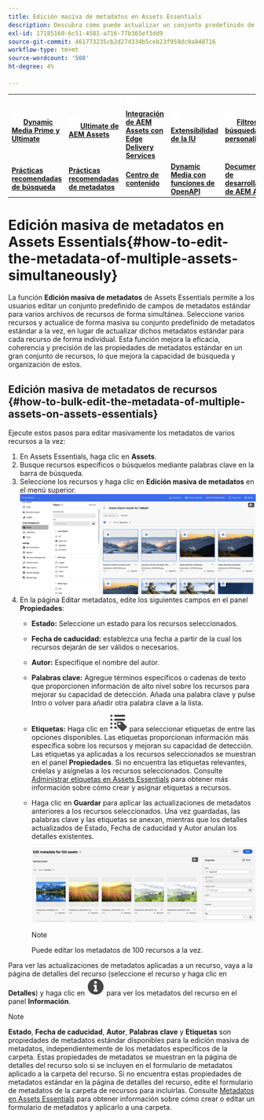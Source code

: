 ```yaml
---
title: Edición masiva de metadatos en Assets Essentials
description: Descubra cómo puede actualizar un conjunto predefinido de campos de metadatos estándar para varios recursos disponibles simultáneamente en Assets Essentials.
exl-id: 17185160-6c51-4581-a716-77b365ef3dd9
source-git-commit: 461773235cb2d27d334b5ceb23f959dc9a848716
workflow-type: tm+mt
source-wordcount: '508'
ht-degree: 4%

---
```



<table>
    <tr>
        <td>
            <img src="assets/new2.gif" width="20px" height="25px" alt="nuevo">
            <a href="https://experienceleague.adobe.com/es/docs/experience-manager-cloud-service/content/assets/dynamicmedia/dm-prime-ultimate"><b>Dynamic Media Prime y Ultimate</b></a>
        </td>
        <td>
            <img src="assets/new2.gif" width="20px" height="25px" alt="nuevo">
            <a href="https://experienceleague.adobe.com/es/docs/experience-manager-cloud-service/content/assets/assets-ultimate-overview"><b>Ultimate de AEM Assets</b></a>
        </td>
        <td>
            <img src="assets/new2.gif" width="20px" height="25px" alt="nuevo">
            <a href="http://experienceleague.adobe.com/es/docs/experience-manager-cloud-service/content/assets/integrate-aem-assets-edge-delivery-services"><b>Integración de AEM Assets con Edge Delivery Services</b></a>
        </td>
        <td>
            <img src="assets/new2.gif" width="20px" height="25px" alt="nuevo">
            <a href="https://experienceleague.adobe.com/es/docs/experience-manager-cloud-service/content/assets/assets-view/aem-assets-view-ui-extensibility"><b>Extensibilidad de la IU</b></a>
        </td>
          <td>
            <img src="assets/new2.gif" width="20px" height="25px" alt="nuevo">
            <a href="https://experienceleague.adobe.com/es/docs/experience-manager-assets-essentials/help/custom-search-filters"><b>Filtros de búsqueda personalizados</b></a>
        </td>
    </tr>
    <tr>
        <td>
            <a href="https://experienceleague.adobe.com/es/docs/experience-manager-cloud-service/content/assets/best-practices/search-best-practices"><b>Prácticas recomendadas de búsqueda</b></a>
        </td>
        <td>
            <a href="https://experienceleague.adobe.com/es/docs/experience-manager-cloud-service/content/assets/best-practices/metadata-best-practices"><b>Prácticas recomendadas de metadatos</b></a>
        </td>
        <td>
            <a href="https://experienceleague.adobe.com/es/docs/experience-manager-cloud-service/content/assets/content-hub/product-overview"><b>Centro de contenido</b></a>
        </td>
        <td>
            <a href="https://experienceleague.adobe.com/es/docs/experience-manager-cloud-service/content/assets/dynamicmedia/dynamic-media-open-apis/dynamic-media-open-apis-overview"><b>Dynamic Media con funciones de OpenAPI</b></a>
        </td>
        <td>
            <a href="https://developer.adobe.com/experience-cloud/experience-manager-apis/"><b>Documentación de desarrollador de AEM Assets</b></a>
        </td>
    </tr>
</table>

# Edición masiva de metadatos en Assets Essentials{#how-to-edit-the-metadata-of-multiple-assets-simultaneously}

La función **Edición masiva de metadatos** de Assets Essentials permite a los usuarios editar un conjunto predefinido de campos de metadatos estándar para varios archivos de recursos de forma simultánea. Seleccione varios recursos y actualice de forma masiva su conjunto predefinido de metadatos estándar a la vez, en lugar de actualizar dichos metadatos estándar para cada recurso de forma individual. Esta función mejora la eficacia, coherencia y precisión de las propiedades de metadatos estándar en un gran conjunto de recursos, lo que mejora la capacidad de búsqueda y organización de estos.

## Edición masiva de metadatos de recursos {#how-to-bulk-edit-the-metadata-of-multiple-assets-on-assets-essentials}

Ejecute estos pasos para editar masivamente los metadatos de varios recursos a la vez:

1. En Assets Essentials, haga clic en **Assets**.
1. Busque recursos específicos o búsquelos mediante palabras clave en la barra de búsqueda.
1. Seleccione los recursos y haga clic en **Edición masiva de metadatos** en el menú superior.
   ![editar metadatos en lote](/help/using/assets/bulk-metadata-edit1.png)
1. En la página Editar metadatos, edite los siguientes campos en el panel **Propiedades**:
   * **Estado:** Seleccione un estado para los recursos seleccionados.
   * **Fecha de caducidad:** establezca una fecha a partir de la cual los recursos dejarán de ser válidos o necesarios.
   * **Autor:** Especifique el nombre del autor.
   * **Palabras clave:** Agregue términos específicos o cadenas de texto que proporcionen información de alto nivel sobre los recursos para mejorar su capacidad de detección. Añada una palabra clave y pulse Intro o volver para añadir otra palabra clave a la lista.
   * **Etiquetas:** Haga clic en ![icono de etiquetas](/help/using/assets/tags-icon.svg) para seleccionar etiquetas de entre las opciones disponibles. Las etiquetas proporcionan información más específica sobre los recursos y mejoran su capacidad de detección. Las etiquetas ya aplicadas a los recursos seleccionados se muestran en el panel **Propiedades**. Si no encuentra las etiquetas relevantes, créelas y asígnelas a los recursos seleccionados. Consulte [Administrar etiquetas en Assets Essentials](/help/using/tagging-management.md) para obtener más información sobre cómo crear y asignar etiquetas a recursos.
   * Haga clic en **Guardar** para aplicar las actualizaciones de metadatos anteriores a los recursos seleccionados. Una vez guardadas, las palabras clave y las etiquetas se anexan, mientras que los detalles actualizados de Estado, Fecha de caducidad y Autor anulan los detalles existentes.

     ![save-bulk-metadata-edit-properties](/help/using/assets/save-bulk-metadata-edit-properties2.png)

     >[!NOTE]
     >
     >Puede editar los metadatos de 100 recursos a la vez.

Para ver las actualizaciones de metadatos aplicadas a un recurso, vaya a la página de detalles del recurso (seleccione el recurso y haga clic en **Detalles**) y haga clic en ![](/help/using/assets/info-icon-solid-black.svg) para ver los metadatos del recurso en el panel **Información**.

>[!NOTE]
>
>**Estado**, **Fecha de caducidad**, **Autor**, **Palabras clave** y **Etiquetas** son propiedades de metadatos estándar disponibles para la edición masiva de metadatos, independientemente de los metadatos específicos de la carpeta. Estas propiedades de metadatos se muestran en la página de detalles del recurso solo si se incluyen en el formulario de metadatos aplicado a la carpeta del recurso. Si no encuentra estas propiedades de metadatos estándar en la página de detalles del recurso, edite el formulario de metadatos de la carpeta de recursos para incluirlas. Consulte [Metadatos en Assets Essentials](/help/using/metadata.md) para obtener información sobre cómo crear o editar un formulario de metadatos y aplicarlo a una carpeta.
